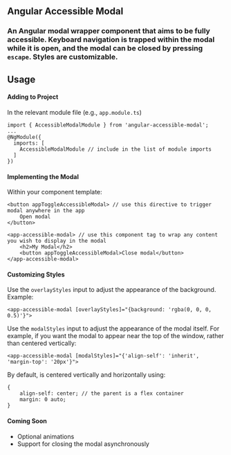 ## Angular Accessible Modal
### An Angular modal wrapper component that aims to be fully accessible. Keyboard navigation is trapped within the modal while it is open, and the modal can be closed by pressing `escape`. Styles are customizable.

## Usage
#### Adding to Project
In the relevant module file (e.g., `app.module.ts`)
```
import { AccessibleModalModule } from 'angular-accessible-modal';
...
@NgModule({
  imports: [
    AccessibleModalModule // include in the list of module imports
  ]
})
```
#### Implementing the Modal
Within your component template:
```
<button appToggleAccessibleModal> // use this directive to trigger modal anywhere in the app
	Open modal
</button>

<app-accessible-modal> // use this component tag to wrap any content you wish to display in the modal
	<h2>My Modal</h2>
	<button appToggleAccessibleModal>Close modal</button>
</app-accessible-modal>
```
#### Customizing Styles
Use the `overlayStyles` input to adjust the appearance of the background. Example:
```
<app-accessible-modal [overlayStyles]="{background: 'rgba(0, 0, 0, 0.5)'}">
```
Use the `modalStyles` input to adjust the appearance of the modal itself. For example, if you want the modal to appear near the top of the window, rather than centered vertically:
```
<app-accessible-modal [modalStyles]="{'align-self': 'inherit', 'margin-top': '20px'}">
```
By default, is centered vertically and horizontally using:
```
{
	align-self: center; // the parent is a flex container
	margin: 0 auto;
}
```
#### Coming Soon
* Optional animations
* Support for closing the modal asynchronously